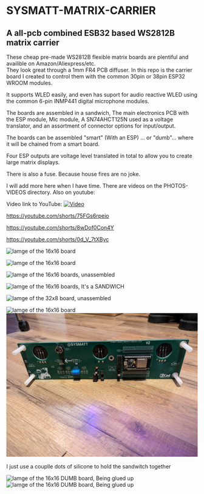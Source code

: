 # SYSMATT-MATRIX-CARRIER
## A all-pcb combined ESB32 based WS2812B matrix carrier 

These cheap pre-made WS2812B flexible matrix boards are plentiful and availible on Amazon/Aliexpress/etc.  
They look great through a 1mm FR4 PCB diffuser. 
In this repo is the carrier board I created to control them with the common 30pin or 38pin ESP32 WROOM modules.  

It supports WLED easily, and even has suport for audio reactive WLED using the common 6-pin INMP441 digital microphone modules.

The boards are assembled in a sandwich,  The main electronics PCB with the ESP module, Mic module, A SN74AHCT125N used as a voltage translator, and an assortment of connector options for input/output.

The boards can be assembled "smart" (With an ESP) ... or "dumb"... where it will be chained from a smart board. 

Four ESP outputs are voltage level translated in total to allow you to create large matrix displays. 

There is also a fuse.  Because house fires are no joke. 

I will add more here when I have time.  There are videos on the PHOTOS-VIDEOS directory.  Also on youtube:

Video link to YouTube:
[![Video](https://img.youtube.com/vi/TLycWf7s_p8/0.jpg)](https://www.youtube.com/watch?v=TLycWf7s_p8)

https://youtube.com/shorts/75FGs6rpeio

https://youtube.com/shorts/8wDof0Con4Y

https://youtube.com/shorts/0d_V_7tXByc


![Iamge of the 16x16 board](PHOTOS-VIDEOS/PXL_20240217_221227138.jpg)

![Iamge of the 16x16 board](PHOTOS-VIDEOS/PXL_20240217_221219593.jpg)

![Iamge of the 16x16 boards, unassembled](PHOTOS-VIDEOS/PXL_20240217_221121255.MP.jpg)

![Iamge of the 16x16 boards, It's a SANDWICH](PHOTOS-VIDEOS/PXL_20240217_221234068.MP.jpg)

![Iamge of the 32x8 board, unassembled](PHOTOS-VIDEOS/PXL_20240217_221006217.MP.jpg)

![Iamge of the 16x16 board](PHOTOS-VIDEOS/PXL_20240217_220327427.jpg)
![Iamge of the 16x16 board](PHOTOS-VIDEOS/PXL_20240217_220323878.jpg)

I just use a couplle dots of silicone to hold the sandwitch together 

![Iamge of the 16x16 DUMB board, Being glued up](PHOTOS-VIDEOS/PXL_20240217_220257627.jpg)
![Iamge of the 16x16 DUMB board, Being glued up](PHOTOS-VIDEOS/PXL_20240217_220244552.jpg)
